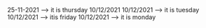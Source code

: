25-11-2021 --> it is thursday
10/12/2021
10/12/2021 --> it is tuesday
10/12/2021 --> itis friday
10/12/2021 --> it is monday
